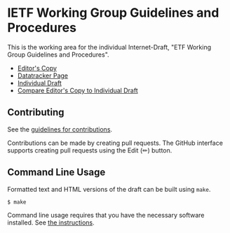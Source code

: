 # IETF Working Group Guidelines and Procedures

This is the working area for the individual Internet-Draft, "ETF Working Group Guidelines and Procedures".

* [Editor's Copy](https://richsalz.github.io/draft-rsalz-2418bis/#go.draft-rsalz-2418bis.html)
* [Datatracker Page](https://datatracker.ietf.org/doc/draft-rsalz-2418bis)
* [Individual Draft](https://datatracker.ietf.org/doc/html/draft-rsalz-2418bis)
* [Compare Editor's Copy to Individual Draft](https://richsalz.github.io/draft-rsalz-2418bis/#go.draft-rsalz-2418bis.diff)


## Contributing

See the
[guidelines for contributions](https://github.com/richsalz/draft-rsalz-2418bis/blob/main/CONTRIBUTING.md).

Contributions can be made by creating pull requests.
The GitHub interface supports creating pull requests using the Edit (✏) button.


## Command Line Usage

Formatted text and HTML versions of the draft can be built using `make`.

```sh
$ make
```

Command line usage requires that you have the necessary software installed.  See
[the instructions](https://github.com/martinthomson/i-d-template/blob/main/doc/SETUP.md).

